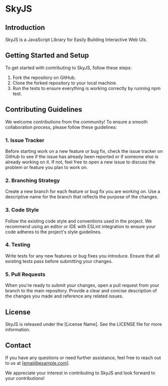 # SkyJS

## Introduction
SkyJS is a  JavaScript Library for Easily Building Interactive Web UIs.

## Getting Started and Setup
To get started with contributing to SkyJS, follow these steps:
1. Fork the repository on GitHub.
2. Clone the forked repository to your local machine.
3. Run the tests to ensure everything is working correctly by running npm test.

## Contributing Guidelines
We welcome contributions from the community! To ensure a smooth collaboration process, please follow these guidelines:

### 1. Issue Tracker
Before starting work on a new feature or bug fix, check the issue tracker on GitHub to see if the issue has already been reported or if someone else is already working on it. If not, feel free to open a new issue to discuss the problem or feature you plan to work on.

### 2. Branching Strategy
Create a new branch for each feature or bug fix you are working on. Use a descriptive name for the branch that reflects the purpose of the changes.

### 3. Code Style
Follow the existing code style and conventions used in the project. We recommend using an editor or IDE with ESLint integration to ensure your code adheres to the project's style guidelines.

### 4. Testing
Write tests for any new features or bug fixes you introduce. Ensure that all existing tests pass before submitting your changes.

### 5. Pull Requests
When you're ready to submit your changes, open a pull request from your branch to the main repository. Provide a clear and concise description of the changes you made and reference any related issues.

## License
SkyJS is released under the [License Name]. See the LICENSE file for more information.

## Contact
If you have any questions or need further assistance, feel free to reach out to us at [email@example.com].

We appreciate your interest in contributing to SkyJS and look forward to your contributions!
